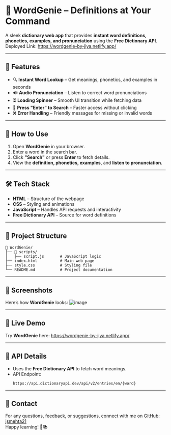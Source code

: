# 📖 WordGenie – Definitions at Your Command
A sleek **dictionary web app** that provides **instant word definitions, phonetics, examples, and pronunciation** using the **Free Dictionary API**.<br>
Deployed Link: https://wordgenie-by-jiya.netlify.app/

---

## 🚀 Features
- 🔍 **Instant Word Lookup** – Get meanings, phonetics, and examples in seconds  
- 🔊 **Audio Pronunciation** – Listen to correct word pronunciations  
- ⏳ **Loading Spinner** – Smooth UI transition while fetching data  
- 🎯 **Press "Enter" to Search** – Faster access without clicking  
- ❌ **Error Handling** – Friendly messages for missing or invalid words  

---

## 📌 How to Use
1. Open **WordGenie** in your browser.  
2. Enter a word in the search bar.  
3. Click **"Search"** or press **Enter** to fetch details.  
4. View the **definition, phonetics, examples**, and **listen to pronunciation**.  

---

## 🛠️ Tech Stack
- **HTML** – Structure of the webpage  
- **CSS** – Styling and animations  
- **JavaScript** – Handles API requests and interactivity  
- **Free Dictionary API** – Source for word definitions  

---

## 📂 Project Structure
```
📁 WordGenie/
├── 📁 scripts/
│   ├── script.js       # JavaScript logic
├── index.html          # Main web page
├── style.css           # Styling file
└── README.md           # Project documentation
```

---

## 📸 Screenshots
Here’s how **WordGenie** looks: 
![image](https://github.com/user-attachments/assets/ec19f639-3a56-49a9-ac33-2c194a13ce14)

---

## 🔗 Live Demo
Try **WordGenie** here: https://wordgenie-by-jiya.netlify.app/

---

## 📝 API Details
- Uses the **Free Dictionary API** to fetch word meanings.  
- API Endpoint:  
  ```plaintext
  https://api.dictionaryapi.dev/api/v2/entries/en/{word}
  ```

---

## 💌 Contact
For any questions, feedback, or suggestions, connect with me on GitHub: [jsmehta21](https://github.com/jsmehta21)<br>
Happy learning! 🚀📚
